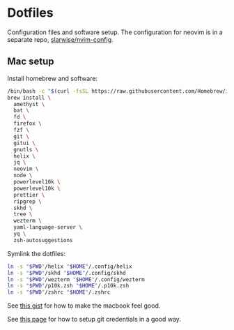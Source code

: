 # Dotfiles

Configuration files and software setup. The configuration for neovim is in a
separate repo, [slarwise/nvim-config](https://github.com/slarwise/nvim-config).

## Mac setup

Install homebrew and software:

```sh
/bin/bash -c "$(curl -fsSL https://raw.githubusercontent.com/Homebrew/install/HEAD/install.sh)"
brew install \
  amethyst \
  bat \
  fd \
  firefox \
  fzf \
  git \
  gitui \
  gnutls \
  helix \
  jq \
  neovim \
  node \
  powerlevel10k \
  powerlevel10k \
  prettier \
  ripgrep \
  skhd \
  tree \
  wezterm \
  yaml-language-server \
  yq \
  zsh-autosuggestions
```

Symlink the dotfiles:

```sh
ln -s "$PWD"/helix "$HOME"/.config/helix
ln -s "$PWD"/skhd "$HOME"/.config/skhd
ln -s "$PWD"/wezterm "$HOME"/.config/wezterm
ln -s "$PWD"/p10k.zsh "$HOME"/.p10k.zsh
ln -s "$PWD"/zshrc "$HOME"/.zshrc
```

See
[this gist](https://gist.github.com/slarwise/d42e1d336c5d65ff5cb13851ea9048b7)
for how to make the macbook feel good.

See
[this page](https://blog.gitguardian.com/8-easy-steps-to-set-up-multiple-git-accounts/)
for how to setup git credentials in a good way.

